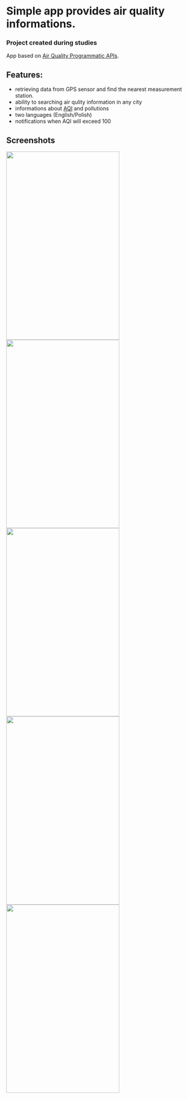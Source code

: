 # Simple app provides air quality informations.
### Project created during studies
App based on [Air Quality Programmatic APIs](https://aqicn.org/json-api/doc/). 

## Features:

*  retrieving data from GPS sensor and find the nearest measurement station.
*  ability to searching air qulity information in any city
*  informations about [AQI](https://en.wikipedia.org/wiki/Air_quality_index) and pollutions
* two languages (English/Polish)
* notifications when AQI will exceed 100


## Screenshots

<img align="left" src="https://user-images.githubusercontent.com/47191090/77948393-a1638880-72c5-11ea-9609-d31a8e3ed14d.PNG" width="300" height="500">
<img align="center" src="https://user-images.githubusercontent.com/47191090/77948380-9e689800-72c5-11ea-8ab7-8b82e4c037a1.PNG" width="300" height="500">
<img align="left"  src="https://user-images.githubusercontent.com/47191090/77948401-a3c5e280-72c5-11ea-92cb-d920b4cee3a0.PNG" width="300" height="500">
<img align="center" src="https://user-images.githubusercontent.com/47191090/77948418-aaecf080-72c5-11ea-9739-5d35b8239230.PNG" width="300" height="500">
<img src="https://user-images.githubusercontent.com/47191090/77948429-af190e00-72c5-11ea-8e9e-e93083cfb6d3.PNG" width="300" height="500">
